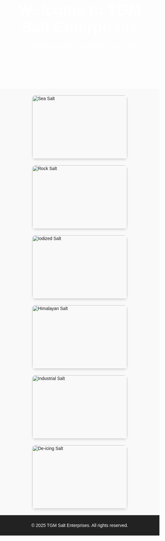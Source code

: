 <!DOCTYPE html>
<html lang="en">
<head>
  <meta charset="UTF-8">
  <meta name="viewport" content="width=device-width, initial-scale=1.0">
  <meta property="og:title" content="TGM Salt Enterprises | Premium Salt Solutions & Competitive Pricing">
  <meta property="og:description" content="Explore TGM Salt Enterprises for unparalleled salt solutions, competitive pricing, and excellent customer reviews. Contact us today for premium salt products tailored to your needs.">
  <meta property="og:image" content="https://example.com/salt-banner.jpg">
  <meta name="twitter:title" content="TGM Salt Enterprises | Premium Salt Solutions & Competitive Pricing">
  <meta name="twitter:description" content="Explore TGM Salt Enterprises for unparalleled salt solutions, competitive pricing, and excellent customer reviews.">
  <meta name="twitter:image" content="https://example.com/salt-banner.jpg">
  <title>TGM Salt Enterprises</title>
  <style>
    body {
      font-family: Arial, sans-serif;
      margin: 0;
      padding: 0;
    }
    header {
      background: url('https://example.com/salt-banner.jpg') no-repeat center center/cover;
      color: white;
      text-align: center;
      padding: 50px 20px;
    }
    header h1 {
      font-size: 3rem;
      margin: 0;
    }
    header p {
      font-size: 1.2rem;
    }
    .gallery {
      display: flex;
      flex-wrap: wrap;
      gap: 20px;
      padding: 20px;
      justify-content: center;
      background-color: #f9f9f9;
    }
    .gallery img {
      width: 300px;
      height: 200px;
      object-fit: cover;
      border-radius: 10px;
      box-shadow: 0 4px 6px rgba(0, 0, 0, 0.1);
    }
    footer {
      text-align: center;
      background-color: #222;
      color: white;
      padding: 10px;
    }
  </style>
</head>
<body>
  <header>
    <h1>Welcome to TGM Salt Enterprises</h1>
    <p>Your trusted provider of premium salt products</p>
  </header>
  <section class="gallery">
    <img src="https://example.com/sea-salt.jpg" alt="Sea Salt">
    <img src="https://example.com/rock-salt.jpg" alt="Rock Salt">
    <img src="https://example.com/iodized-salt.jpg" alt="Iodized Salt">
    <img src="https://example.com/himalayan-salt.jpg" alt="Himalayan Salt">
    <img src="https://example.com/industrial-salt.jpg" alt="Industrial Salt">
    <img src="https://example.com/deicing-salt.jpg" alt="De-icing Salt">
  </section>
  <footer>
    <p>&copy; 2025 TGM Salt Enterprises. All rights reserved.</p>
  </footer>
</body>
</html>
